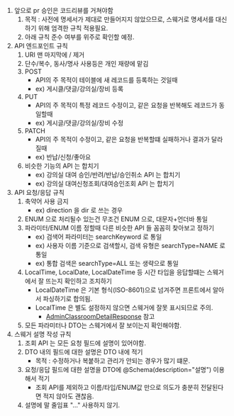 1. 앞으로 pr 승인은 코드리뷰를 거쳐야함
    1. 목적 : 사전에 명세서가 제대로 만들어지지 않았으므로, 스웨거로 명세서를 대신하기 위해 엄격한 규칙 적용필요.
    2. 아래 규칙 준수 여부를 위주로 확인할 예정.
2. API 엔드포인트 규칙
    1. URI 맨 마지막에 / 제거
    2. 단수/복수, 동사/명사 사용등은 개인 재량에 맡김
    3. POST
        - API의 주 목적이 테이블에 새 레코드를 등록하는 것일때
        - ex) 게시클/댓글/강의실/장비 등록
    4. PUT
        - API의 주 목적이 특정 레코드 수정이고, 같은 요청을 반복해도 레코드가 동일할때
        - ex) 게시글/댓글/강의실/장비 수정
    5. PATCH
        - API의 주 목적이 수정이고, 같은 요청을 반복할떄 실패하거나 결과가 달라질때
        - ex) 반납/신청/좋아요
    6. 비슷한 기능의 API 는 합치기
        - ex) 강의실 대여 승인/반려/반납/승인취소 API 는 합치기
        - ex) 강의실 대여신청조회/대여승인조회 API 는 합치기
3. API 요청/응답 규칙
    1. 축약어 사용 금지
        - ex) direction 을 dir 로 쓰는 경우
    2. ENUM 으로 처리될수 있는건 무조건 ENUM 으로, 대문자+언더바 통일
    3. 파라미터/ENUM 이름 정할때 다른 비슷한 API 들 꼼꼼히 찾아보고 정하기
        - ex) 검색어 파라미터는 searchKeyword 로 통일
        - ex) 사용자 이름 기준으로 검색할시, 검색 유형은 searchType=NAME 로 통일
        - ex) 통합 검색은 searchType=ALL 또는 생략으로 통일
    4. LocalTime, LocalDate, LocalDateTime 등 시간 타입을 응답할떄는 스웨거에서 잘 뜨는지 확인하고 조치하기
        - LocalDateTime 은 기본 형식(ISO-8601)으로 넘겨주면 프론트에서 알아서 파싱하기로 합의됨.
        - LocalTime 은 별도 설정하지 않으면 스웨거에 잘못 표시되므로 주의.
            - [AdminClassroomDetailResponse](/src/main/java/com/backend/server/api/admin/classroom/dto/AdminClassroomDetailResponse.java) 참고
    5. 모든 파라미터나 DTO는 스웨거에서 잘 보이는지 확인해야함.
4. 스웨거 설명 작성 규칙
    1. 조회 API 는 모든 요청 필드에 설명이 있어야함.
    2. DTO 내의 필드에 대한 설명은 DTO 내에 적기
        - 목적 : 수정하거나 복붙하고 관리가 안되는 경우가 많기 떄문.
    3. 요청/응답 필드에 대한 설명을 DTO에 @Schema(description="설명") 이용해서 적기
        - 조회 API를 제외하고 이름/타입/ENUM값 만으로 의도가 충분히 전달된다면 적지 않아도 괜찮음.
    4. 설명에 말 줄임표 "..." 사용하지 않기.